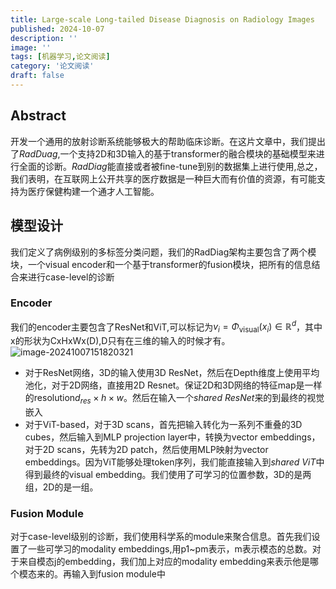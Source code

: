 ```yaml
---
title: Large-scale Long-tailed Disease Diagnosis on Radiology Images
published: 2024-10-07
description: ''
image: ''
tags: [机器学习,论文阅读]
category: '论文阅读'
draft: false
---
```


## Abstract
开发一个通用的放射诊断系统能够极大的帮助临床诊断。在这片文章中，我们提出了*RadDuag*,一个支持2D和3D输入的基于transformer的融合模块的基础模型来进行全面的诊断。*RadDiag*能直接或者被fine-tune到别的数据集上进行使用,总之，我们表明，在互联网上公开共享的医疗数据是一种巨大而有价值的资源，有可能支持为医疗保健构建一个通才人工智能。

## 模型设计
我们定义了病例级别的多标签分类问题，我们的RadDiag架构主要包含了两个模块，一个visual encoder和一个基于transformer的fusion模块，把所有的信息结合来进行case-level的诊断
### Encoder
我们的encoder主要包含了ResNet和ViT,可以标记为$v_i = \Phi_{\text{visual}}(x_i) \in \mathbb{R}^d$，其中x的形状为CxHxWx(D),D只有在三维的输入的时候才有。
![image-20241007151820321](https://picture-bed-1325530970.cos.ap-nanjing.myqcloud.com/image-20241007151820321.png)
- 对于ResNet网络，3D的输入使用3D ResNet，然后在Depth维度上使用平均池化，对于2D网络，直接用2D Resnet。保证2D和3D网络的特征map是一样的resolution$d_{res}\times{h}\times{w}$。然后在输入一个*shared ResNet*来的到最终的视觉嵌入
- 对于ViT-based，对于3D scans，首先把输入转化为一系列不重叠的3D cubes，然后输入到MLP projection layer中，转换为vector embeddings，对于2D scans，先转为2D patch，然后使用MLP映射为vector embeddings。因为ViT能够处理token序列，我们能直接输入到*shared ViT*中得到最终的visual embedding。我们使用了可学习的位置参数，3D的是两组，2D的是一组。
### Fusion Module
对于case-level级别的诊断，我们使用科学系的module来聚合信息。首先我们设置了一些可学习的modality embeddings,用p1~pm表示，m表示模态的总数。对于来自模态j的embedding，我们加上对应的modality embedding来表示他是哪个模态来的。再输入到fusion module中